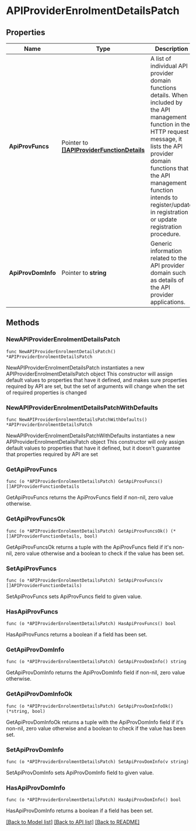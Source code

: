 # APIProviderEnrolmentDetailsPatch

## Properties

Name | Type | Description | Notes
------------ | ------------- | ------------- | -------------
**ApiProvFuncs** | Pointer to [**[]APIProviderFunctionDetails**](APIProviderFunctionDetails.md) | A list of individual API provider domain functions details. When included by the API management function in the HTTP request message, it lists the API provider domain functions that the API management function intends to register/update in registration or update registration procedure.   | [optional] 
**ApiProvDomInfo** | Pointer to **string** | Generic information related to the API provider domain such as details of the API provider applications.  | [optional] 

## Methods

### NewAPIProviderEnrolmentDetailsPatch

`func NewAPIProviderEnrolmentDetailsPatch() *APIProviderEnrolmentDetailsPatch`

NewAPIProviderEnrolmentDetailsPatch instantiates a new APIProviderEnrolmentDetailsPatch object
This constructor will assign default values to properties that have it defined,
and makes sure properties required by API are set, but the set of arguments
will change when the set of required properties is changed

### NewAPIProviderEnrolmentDetailsPatchWithDefaults

`func NewAPIProviderEnrolmentDetailsPatchWithDefaults() *APIProviderEnrolmentDetailsPatch`

NewAPIProviderEnrolmentDetailsPatchWithDefaults instantiates a new APIProviderEnrolmentDetailsPatch object
This constructor will only assign default values to properties that have it defined,
but it doesn't guarantee that properties required by API are set

### GetApiProvFuncs

`func (o *APIProviderEnrolmentDetailsPatch) GetApiProvFuncs() []APIProviderFunctionDetails`

GetApiProvFuncs returns the ApiProvFuncs field if non-nil, zero value otherwise.

### GetApiProvFuncsOk

`func (o *APIProviderEnrolmentDetailsPatch) GetApiProvFuncsOk() (*[]APIProviderFunctionDetails, bool)`

GetApiProvFuncsOk returns a tuple with the ApiProvFuncs field if it's non-nil, zero value otherwise
and a boolean to check if the value has been set.

### SetApiProvFuncs

`func (o *APIProviderEnrolmentDetailsPatch) SetApiProvFuncs(v []APIProviderFunctionDetails)`

SetApiProvFuncs sets ApiProvFuncs field to given value.

### HasApiProvFuncs

`func (o *APIProviderEnrolmentDetailsPatch) HasApiProvFuncs() bool`

HasApiProvFuncs returns a boolean if a field has been set.

### GetApiProvDomInfo

`func (o *APIProviderEnrolmentDetailsPatch) GetApiProvDomInfo() string`

GetApiProvDomInfo returns the ApiProvDomInfo field if non-nil, zero value otherwise.

### GetApiProvDomInfoOk

`func (o *APIProviderEnrolmentDetailsPatch) GetApiProvDomInfoOk() (*string, bool)`

GetApiProvDomInfoOk returns a tuple with the ApiProvDomInfo field if it's non-nil, zero value otherwise
and a boolean to check if the value has been set.

### SetApiProvDomInfo

`func (o *APIProviderEnrolmentDetailsPatch) SetApiProvDomInfo(v string)`

SetApiProvDomInfo sets ApiProvDomInfo field to given value.

### HasApiProvDomInfo

`func (o *APIProviderEnrolmentDetailsPatch) HasApiProvDomInfo() bool`

HasApiProvDomInfo returns a boolean if a field has been set.


[[Back to Model list]](../README.md#documentation-for-models) [[Back to API list]](../README.md#documentation-for-api-endpoints) [[Back to README]](../README.md)


